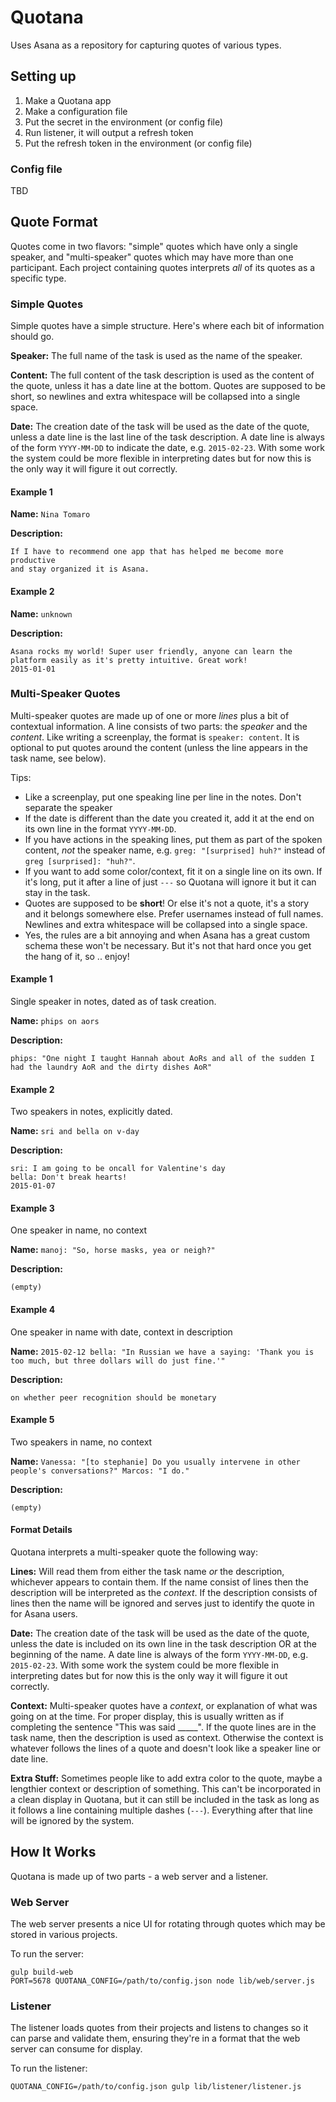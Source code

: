 # Quotana

Uses Asana as a repository for capturing quotes of various types.

## Setting up

  1. Make a Quotana app
  2. Make a configuration file
  3. Put the secret in the environment (or config file)
  4. Run listener, it will output a refresh token
  5. Put the refresh token in the environment (or config file)

### Config file

TBD

## Quote Format

Quotes come in two flavors: "simple" quotes which have only a single speaker,
and "multi-speaker" quotes which may have more than one participant. Each
project containing quotes interprets *all* of its quotes as a specific type.

### Simple Quotes

Simple quotes have a simple structure. Here's where each bit of information
should go.

**Speaker:** The full name of the task is used as the name of the speaker.

**Content:** The full content of the task description is used as the content
of the quote, unless it has a date line at the bottom. Quotes are supposed to
be short, so newlines and extra whitespace will be collapsed into a single space.
 
**Date:** The creation date of the task will be used as the date of the quote,
unless a date line is the last line of the task description. A date line is
always of the form `YYYY-MM-DD` to indicate the date, e.g. `2015-02-23`.
With some work the system could be more flexible in interpreting dates but
for now this is the only way it will figure it out correctly.

#### Example 1

**Name:** `Nina Tomaro`

**Description:**

    If I have to recommend one app that has helped me become more productive
    and stay organized it is Asana.

#### Example 2

**Name:** `unknown`
    
**Description:**

    Asana rocks my world! Super user friendly, anyone can learn the
    platform easily as it's pretty intuitive. Great work!
    2015-01-01

### Multi-Speaker Quotes

Multi-speaker quotes are made up of one or more *lines* plus a bit of contextual
information. A line consists of two parts: the *speaker* and the *content*. Like writing
a screenplay, the format is `speaker: content`. It is optional to put quotes
around the content (unless the line appears in the task name, see below).

Tips:
  * Like a screenplay, put one speaking line per line in the notes. Don't separate the speaker
  * If the date is different than the date you created it, add it at the end on its own line in the format `YYYY-MM-DD`.
  * If you have actions in the speaking lines, put them as part of the spoken content, *not* the speaker name, e.g. `greg: "[surprised] huh?"` instead of `greg [surprised]: "huh?"`.
  * If you want to add some color/context, fit it on a single line on its own. If it's long, put it after a line of just `---` so Quotana will ignore it but it can stay in the task.
  * Quotes are supposed to be **short**! Or else it's not a quote, it's a story and it belongs somewhere else. Prefer usernames instead of full names. Newlines and extra whitespace will be collapsed into a single space.
  * Yes, the rules are a bit annoying and when Asana has a great custom schema these won't be necessary. But it's not that hard once you get the hang of it, so .. enjoy!

#### Example 1

Single speaker in notes, dated as of task creation.

**Name:** `phips on aors`

**Description:**

    phips: "One night I taught Hannah about AoRs and all of the sudden I
    had the laundry AoR and the dirty dishes AoR"
    

#### Example 2

Two speakers in notes, explicitly dated.

**Name:** `sri and bella on v-day`
    
**Description:**

    sri: I am going to be oncall for Valentine's day 
    bella: Don't break hearts!
    2015-01-07

#### Example 3

One speaker in name, no context

**Name:** `manoj: "So, horse masks, yea or neigh?"`
    
**Description:**

    (empty)

#### Example 4

One speaker in name with date, context in description

**Name:** `2015-02-12 bella: "In Russian we have a saying: 'Thank you is too much, but three dollars will do just fine.'"`
    
**Description:**

    on whether peer recognition should be monetary

#### Example 5

Two speakers in name, no context

**Name:** `Vanessa: "[to stephanie] Do you usually intervene in other people's conversations?" Marcos: "I do."`
    
**Description:**

    (empty)

#### Format Details

Quotana interprets a multi-speaker quote the following way:

**Lines:** Will read them from either the task name *or* the description,
whichever appears to contain them. If the name consist of lines then the
description will be interpreted as the *context*. If the description consists
of lines then the name will be ignored and serves just to identify the quote
in for Asana users.

**Date:** The creation date of the task will be used as the date of the quote,
unless the date is included on its own line in the task description OR at the
beginning of the name. A date line is always of the form `YYYY-MM-DD`, e.g.
`2015-02-23`. With some work the system
could be more flexible in interpreting dates but for now this is the only way
it will figure it out correctly.

**Context:** Multi-speaker quotes have a *context*, or explanation
of what was going on at the time. For proper display, this is usually written
as if completing the sentence "This was said _____". If the quote lines are in
the task name, then the description is used as context. Otherwise the context 
is whatever follows the lines of a quote and doesn't look like a speaker line
or date line.

**Extra Stuff:** Sometimes people like to add extra color to the quote,
maybe a lengthier context or description of something. This can't be
incorporated in a clean display in Quotana, but it can still be included in the
task as long as it follows a line containing multiple dashes (`---`). Everything
after that line will be ignored by the system.


## How It Works

Quotana is made up of two parts - a web server and a listener.

### Web Server

The web server presents a nice UI for rotating through quotes which may be
stored in various projects.

To run the server:

    gulp build-web
    PORT=5678 QUOTANA_CONFIG=/path/to/config.json node lib/web/server.js

### Listener

The listener loads quotes from their projects and listens to changes so it
can parse and validate them, ensuring they're in a format that the
web server can consume for display.

To run the listener:

    QUOTANA_CONFIG=/path/to/config.json gulp lib/listener/listener.js
    
